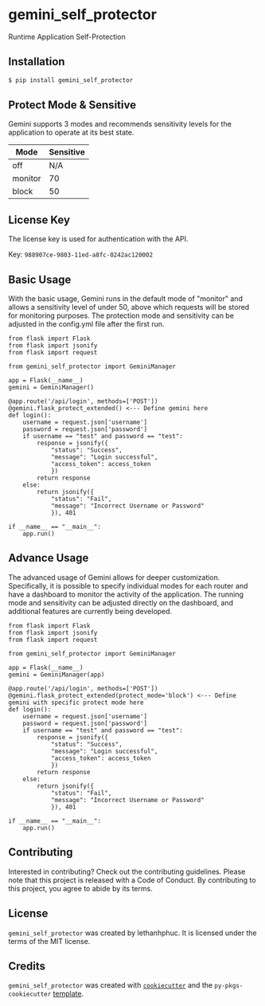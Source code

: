 # gemini_self_protector

Runtime Application Self-Protection

## Installation

```bash
$ pip install gemini_self_protector
```

## Protect Mode & Sensitive

Gemini supports 3 modes and recommends sensitivity levels for the application to operate at its best state.

| Mode    | Sensitive |
| ------- | --------- |
| off     | N/A       |
| monitor | 70        |
| block   | 50        |

## License Key

The license key is used for authentication with the API.

Key: `988907ce-9803-11ed-a8fc-0242ac120002`

## Basic Usage

With the basic usage, Gemini runs in the default mode of "monitor" and allows a sensitivity level of under 50, above which requests will be stored for monitoring purposes. The protection mode and sensitivity can be adjusted in the config.yml file after the first run.

```
from flask import Flask
from flask import jsonify
from flask import request

from gemini_self_protector import GeminiManager

app = Flask(__name__)
gemini = GeminiManager()

@app.route('/api/login', methods=['POST'])
@gemini.flask_protect_extended() <--- Define gemini here
def login():
    username = request.json['username']
    password = request.json['password']
    if username == "test" and password == "test":
        response = jsonify({
            "status": "Success",
            "message": "Login successful",
            "access_token": access_token
            })
        return response
    else:
        return jsonify({
            "status": "Fail",
            "message": "Incorrect Username or Password"
            }), 401

if __name__ == "__main__":
    app.run()
```

## Advance Usage

The advanced usage of Gemini allows for deeper customization. Specifically, it is possible to specify individual modes for each router and have a dashboard to monitor the activity of the application. The running mode and sensitivity can be adjusted directly on the dashboard, and additional features are currently being developed.

```
from flask import Flask
from flask import jsonify
from flask import request

from gemini_self_protector import GeminiManager

app = Flask(__name__)
gemini = GeminiManager(app)

@app.route('/api/login', methods=['POST'])
@gemini.flask_protect_extended(protect_mode='block') <--- Define gemini with specific protect mode here
def login():
    username = request.json['username']
    password = request.json['password']
    if username == "test" and password == "test":
        response = jsonify({
            "status": "Success",
            "message": "Login successful",
            "access_token": access_token
            })
        return response
    else:
        return jsonify({
            "status": "Fail",
            "message": "Incorrect Username or Password"
            }), 401

if __name__ == "__main__":
    app.run()
```

## Contributing

Interested in contributing? Check out the contributing guidelines. Please note that this project is released with a Code of Conduct. By contributing to this project, you agree to abide by its terms.

## License

`gemini_self_protector` was created by lethanhphuc. It is licensed under the terms of the MIT license.

## Credits

`gemini_self_protector` was created with [`cookiecutter`](https://cookiecutter.readthedocs.io/en/latest/) and the `py-pkgs-cookiecutter` [template](https://github.com/py-pkgs/py-pkgs-cookiecutter).
